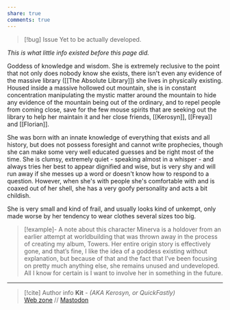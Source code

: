 ```yaml
---
share: true
comments: true
---
```

> [!bug] Issue
> Yet to be actually developed.

*This is what little info existed before this page did.*

Goddess of knowledge and wisdom. She is extremely reclusive to the point that not only does nobody know she exists, there isn't even any evidence of the massive library ([[The Absolute Library]]) she lives in physically existing. Housed inside a massive hollowed out mountain, she is in constant concentration manipulating the mystic matter around the mountain to hide any evidence of the mountain being out of the ordinary, and to repel people from coming close, save for the few mouse spirits that are seeking out the library to help her maintain it and her close friends, [[Kerosyn]], [[Freya]] and [[Florian]]. 

She was born with an innate knowledge of everything that exists and all history, but does not possess foresight and cannot write prophecies, though she can make some very well educated guesses and be right most of the time. She is clumsy, extremely quiet - speaking almost in a whisper - and always tries her best to appear dignified and wise, but is very shy and will run away if she messes up a word or doesn't know how to respond to a question. However, when she's with people she's comfortable with and is coaxed out of her shell, she has a very goofy personality and acts a bit childish. 

She is very small and kind of frail, and usually looks kind of unkempt, only made worse by her tendency to wear clothes several sizes too big.

> [!example]- A note about this character
> Minerva is a holdover from an earlier attempt at worldbuilding that was thrown away in the process of creating my album, Towers. Her entire origin story is effectively gone, and that’s fine, I like the idea of a goddess existing without explanation, but because of that and the fact that I’ve been focusing on pretty much anything else, she remains unused and undeveloped. All I know for certain is I want to involve her in something in the future.

-----
> [!cite] Author info
> **Kit** - *(AKA Kerosyn, or QuickFastly)*\
> [Web zone](https://kitabe.link) // [Mastodon](https://social.tripulse.net/@kit)